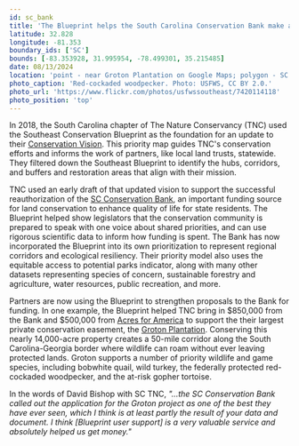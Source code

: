 ```yaml
---
id: sc_bank
title: 'The Blueprint helps the South Carolina Conservation Bank make a regional impact '
latitude: 32.828
longitude: -81.353
boundary_ids: ['SC']
bounds: [-83.353928, 31.995954, -78.499301, 35.215485]
date: 08/13/2024
location: 'point - near Groton Plantation on Google Maps; polygon - SC boundary'
photo_caption: 'Red-cockaded woodpecker. Photo: USFWS, CC BY 2.0.'
photo_url: 'https://www.flickr.com/photos/usfwssoutheast/7420114118'
photo_position: 'top'
---
```


In 2018, the South Carolina chapter of The Nature Conservancy (TNC) used the Southeast Conservation Blueprint as the foundation for an update to their [Conservation Vision](https://tnc.maps.arcgis.com/apps/MapJournal/index.html?appid=bff00bd9be57433187919aba94a2ca27). This priority map guides TNC's conservation efforts and informs the work of partners, like local land trusts, statewide. They filtered down the Southeast Blueprint to identify the hubs, corridors, and buffers and restoration areas that align with their mission.

TNC used an early draft of that updated vision to support the successful reauthorization of the [SC Conservation Bank](https://www.sccbank.sc.gov/), an important funding source for land conservation to enhance quality of life for state residents. The Blueprint helped show legislators that the conservation community is prepared to speak with one voice about shared priorities, and can use rigorous scientific data to inform how funding is spent. The Bank has now incorporated the Blueprint into its own prioritization to represent regional corridors and ecological resiliency. Their priority model also uses the equitable access to potential parks indicator, along with many other datasets representing species of concern, sustainable forestry and agriculture, water resources, public recreation, and more.

Partners are now using the Blueprint to strengthen proposals to the Bank for funding. In one example, the Blueprint helped TNC bring in $850,000 from the Bank and $500,000 from [Acres for America](https://www.nfwf.org/programs/acres-america-program) to support the their largest private conservation easement, the [Groton Plantation](https://www.nature.org/en-us/about-us/where-we-work/united-states/south-carolina/stories-in-south-carolina/groton-plantation-water-quality-conservation/). Conserving this nearly 14,000-acre property creates a 50-mile corridor along the South Carolina-Georgia border where wildlife can roam without ever leaving protected lands. Groton supports a number of priority wildlife and game species, including bobwhite quail, wild turkey, the federally protected red-cockaded woodpecker, and the at-risk gopher tortoise.

In the words of David Bishop with SC TNC, _"...the SC Conservation Bank called out the application for the Groton project as one of the best they have ever seen, which I think is at least partly the result of your data and document. I think \[Blueprint user support] is a very valuable service and absolutely helped us get money."_
